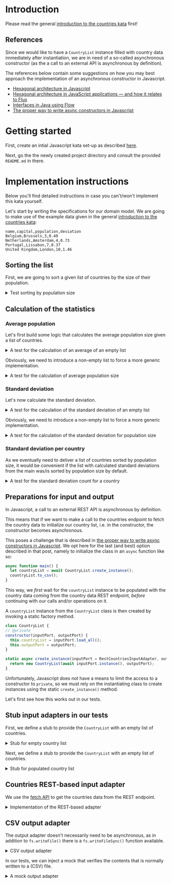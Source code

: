 # Introduction

Please read the general [introduction to the countries kata](../README.md) first!

## References

Since we would like to have a `CountryList` instance filled with country data
immediately after instantiation, we are in need of a so-called asynchronous
constructor (as the a call to an external API is asynchronous by definition).

The references below contain some suggestions on how you may best approach
the implementation of an asynchronous constructor in Javascript.

- [Hexagonal architecture in Javascript](https://picostitch.com/tidbits/2021/02/hexagonal-architecture-in-javascript/)
- [Hexagonal architecture in JavaScript applications — and how it relates to Flux](https://medium.com/@Killavus/hexagonal-architecture-in-javascript-applications-and-how-it-relates-to-flux-349616d1268d#.ik8250i7s)
- [Interfaces in Java using Flow](https://flow.org/en/docs/types/interfaces)
- [The proper way to write async constructors in Javascript](https://dev.to/somedood/the-proper-way-to-write-async-constructors-in-javascript-1o8c)

# Getting started

First, create an intial Javascript kata set-up as described [here](https://github.com/zhendrikse/tdd/tree/master/cookiecutter).

Next, go the the newly created project directory and consult
the provided ``README.md`` in there.

# Implementation instructions

Below you'll find detailed instructions in case you can't/won't implement
this kata yourself.

Let's start by writing the specifications for our domain model.
We are going to make use of the example data given in 
the general [introduction to the countries kata](../README.md):

```
name,capital,population,deviation
Belgium,Brussels,3,0.40
Netherlands,Amsterdam,4,0.73
Portugal,Lissabon,7,0.37
United Kingdom,London,10,1.46 
```

## Sorting the list

First, we are going to sort a given list of countries by the size of their population.

<details>
  <summary>Test sorting by population size</summary>

```javascript
describe('A list without countries (empty list)', function () {
  it('should sort the empty list', function () {
    var countryList = new CountryList();
    expect(countryList.sorted_by_population()).toEqual([]);
  });
```

To make this test pass, we define a `CountryList` class with
the required method:

```javascript
class CountryList {
  constructor(countryList = []) {
    this.countryList = countryList;
  }

  sorted_by_population() {
    return this.countryList;
  }
```

Next, it should sort a non-empty list

```javascript
const NETHERLANDS = new Country("Netherlands", "Amsterdam", 4)
const PORTUGAL = new Country("Portugal", "Lissabon", 7)
const BELGIUM = new Country("Belgium", "Brussels", 3)
const UNITED_KINGDOM = new Country("United Kingdom", "London", 10)

const COUNTRY_LIST_FOR_TESTING = [NETHERLANDS, PORTUGAL, BELGIUM, UNITED_KINGDOM]

describe('A list with countries', function () {
  it('should sort the countries by population size', function () {
    var countryList = new CountryList(COUNTRY_LIST_FOR_TESTING);
    expect(countryList.sorted_by_population()[0]).toEqual(BELGIUM);
    expect(countryList.sorted_by_population()[1]).toEqual(NETHERLANDS);
    expect(countryList.sorted_by_population()[2]).toEqual(PORTUGAL);
    expect(countryList.sorted_by_population()[3]).toEqual(UNITED_KINGDOM);
  });
```

This forces us to define a `Country` and a `CountryList` class:

<details>
  <summary>Code to make the test pass</summary>

```javascript
class Country {
    constructor(name, capital, population) {
        this.name = name;
        this.capital = capital;
        this.population = population;
    }
}

module.exports = {
    Country: Country
}
```

```javascript
class CountryList {
  constructor(countryList = []) {
    this.countryList = countryList;
  }

  sorted_by_population() {
    return this.countryList.sort(function(country1, country2) {return country1.population - country2.population});
  }
```

which can be refactored to

```javascript
class CountryList {
  constructor(countryList = []) {
    this.countryList = countryList;
  }

  compare(country1, country2) {
    return country1.population - country2.population
  }

  sorted_by_population() {
    return this.countryList.sort(this.compare);
  }
```
</details>

</details>

## Calculation of the statistics

### Average population

Let's first build some logic that calculates the average population
size given a list of countries.

<details>
  <summary>A test for the calculation of an average of an empty list</summary>

```javascript
describe('A list without countries (empty list)', function () {
  let countryList;

  beforeEach(function() {
    countryList = new CountryList();
  });

  // ...

  it('calculates the average population', function() {
    expect(countryList.average_population()).toEqual(0);
  });
```

We can easily make this test pass

<details>
  <summary>Implementation</summary>

```javascript
  average_population() {
    return 0;
  }
```
</details>
</details>

Obviously, we need to introduce a non-empty list to force a more generic
implementation.

<details>
  <summary>A test for the calculation of average population size</summary>

```javascript
describe('A list with countries', function () {
  let countryList;

  beforeEach(function() {
    countryList = new CountryList(COUNTRY_LIST_FOR_TESTING);
  });
  
  // ...

  it('calculates the average population', function() {
    expect(countryList.average_population()).toEqual(6);
  });  
```

<details>
  <summary>Implementation</summary>

```javascript
  average_population() {
    if (!this.countryList.length)
      return 0;

    var totalPopulation = this.sumOf(this.countryList.map(country => country.population));
    return totalPopulation / this.countryList.length;
  }
```
</details>
</details>

### Standard deviation

Let's now calculate the standard deviation.

<details>
  <summary>A test for the calculation of the standard deviation of an empty list</summary>

  ```javascript
  it('calculates the standard deviation', function() {
    expect(countryList.standard_deviation()).toEqual(0);
  });
  ```

<details>
  <summary>Implementation</summary>

  ```python
  standard_deviation() {
    return 0;
  }
  ```
</details>
</details>

Obviously, we need to introduce a non-empty list to force a more generic
implementation.

<details>
  <summary>A test for the calculation of the standard deviation for population size</summary>

  ```javascript
  it('calculates the standard deviation', function() {
    expect(countryList.standard_deviation()).toBeCloseTo(2.7386, 4);
  });
  ```

This forces us to generalize to

<details>
  <summary>Implementation</summary>

  ```javascript
  standard_deviation() {
    if (!this.countryList.length)
      return 0;

    var average = this.average_population();
    var diviationsList = this.countryList.map(country => (country.population - average) * (country.population - average));
    return Math.sqrt(this.sumOf(diviationsList) / this.countryList.length)
  }
  ```
</details>
</details>

### Standard deviation per country

As we eventually need to deliver a list of countries sorted by population size,
it would be convenient if the list with calculated standard deviations from the
main was/is sorted by population size by default. 

<details>
  <summary>A test for the standard deviation count for a country</summary>

  ```javascript
  it('calculates the number of standard deviations for each country', () => {
    expect(countryList.standard_deviations_for(NETHERLANDS)).toEqual(0.73);
  });
  ```

<details>
  <summary>Implementation that makes the test pass</summary>

  ```javascript
  standard_deviations_for(country) {
    var standardDeviations = Math.abs(this.average_population() - country.population) / this.standard_deviation();
    return Math.round((standardDeviations + Number.EPSILON) * 100) / 100
  }
  ```
</details>
</details>

## Preparations for input and output

In Javascript, a call to an external REST API is asynchronous by definition.

This means that if we want to make a call to the countries endpoint to fetch
the country data to initialize our country list, i.e. in the constructor, 
the constructor becomes asynchronous.

This poses a challenge that is described in 
[the proper way to write async constructors in Javascript](https://dev.to/somedood/the-proper-way-to-write-async-constructors-in-javascript-1o8c). We opt here for the last (and best) option described in
that post, namely to initialize the class in an `async` function like so:

```javascript
async function main() {
  let countryList = await CountryList.create_instance();
  countryList.to_csv();
}
```

This way, we _first_ wait for the `countryList` instance to
be populated with the country data coming from the country data
REST endpoint, _before_ continuing with our calls and/or operations on it.

A `countryList` instance from the `CountryList` class is then
created by invoking a static factory method. 

```javascript
class CountryList {
// @private
constructor(inputPort, outputPort) {
  this.countryList = inputPort.load_all();
  this.outputPort = outputPort;
}

static async create_instance(inputPort = RestCountriesInputAdapter, outputPort = new CsvOutputAdapter()) {
  return new CountryList(await inputPort.instance(), outputPort);
}
```

Unfortunately, Javascript does not have a means to limit the
access to a constructor to `private`, so we must rely on the 
instantiating class to create instances using the static
`create_instance()` method.

Let's first see how this works out in our tests.

## Stub input adapters in our tests

First, we define a stub to provide the `CountryList` with 
an empty list of countries.

<details>
  <summary>Stub for empty country list</summary>

  ```javascript
  class EmptyCountriesInputAdapterStub {
    load_all() {
      return []; 
    }

    static async instance() {
      return new EmptyCountriesInputAdapterStub();
    }
  }
  ```

  This is then used for the set of tests that are based on an
  empty list:

  ```javascript
  describe('A list without countries (empty list)', () => {
    let countryList;

    beforeEach(async () => {
      countryList = await CountryList.create_instance(EmptyCountriesInputAdapterStub, new MockCountriesOutputAdapter());
    });

    it('should sort the empty list', () => {
      expect(countryList.sorted_by_population()).toEqual([]);
    });

    // ...
  ```
</details>


Next, we define a stub to provide the `CountryList` with 
an empty list of countries.

<details>
  <summary>Stub for populated country list</summary>

```javascript
const NETHERLANDS = new Country("Netherlands", "Amsterdam", 4)
const PORTUGAL = new Country("Portugal", "Lissabon", 7)
const BELGIUM = new Country("Belgium", "Brussels", 3)
const UNITED_KINGDOM = new Country("United Kingdom", "London", 10)

const COUNTRY_LIST_FOR_TESTING = [NETHERLANDS, PORTUGAL, BELGIUM, UNITED_KINGDOM]

class CountriesInputAdapterStub {
  load_all() {
    return COUNTRY_LIST_FOR_TESTING; 
  }

  static async instance() {
    return new CountriesInputAdapterStub();
  }
}
```

  This is then used for the set of tests that are based on an
  populated list:

  ```javascript
  describe('A list with countries', () => {
    let countryList;

    beforeEach(async () => {
      countryList = await CountryList.create_instance(CountriesInputAdapterStub, new MockCountriesOutputAdapter());
    });


    it('should sort the countries by population size', () => {
    // ...
  ```
</details>

## Countries REST-based input adapter

We use the [fetch API](https://developer.mozilla.org/en-US/docs/Web/API/Fetch_API/Using_Fetch) 
to get the countries data from the REST endpoint. 

<details>
  <summary>Implementation of the REST-based adapter</summary>

```javascript
const REST_ENDPOINT = 'https://restcountries.com/v3.1/all?fields=name,capital,population,cioc,region';

class RestCountriesInputAdapter {
  #countries = [];

  constructor(countries) {
    this.#countries = countries;
  }

  load_all() {
    return this.#countries; 
  }

  static async instance() {
    const response = await fetch(REST_ENDPOINT, {
      method: 'GET'
    });
    const responseAsJson = await response.json();
    let restCountries = JSON.parse(JSON.stringify(responseAsJson));
    return new RestCountriesInputAdapter(restCountries.map(country => new Country(country.name.common, country.capital[0], country.population)));
  }
}
```
</details>

## CSV output adapter

The output adapter doesn't necessarily need to be asynchronous,
as in addition to `fs.writeFile()` there is a
`fs.writeFileSync()` function available.

<details>
  <summary>CSV output adapter</summary>

```javascript
class CsvOutputAdapter {
  write(countrList) {
    let csvContent = "";

    countrList.forEach(function (rowArray) {
      let row = rowArray.join(",");
      csvContent += row + "\r\n";
    });

    fs.writeFileSync('countries.csv', csvContent, (err) => {
      if (err) throw err;
      console.log('countries.csv saved.');
    });
  }
}
```
</details>

In our tests, we can inject a mock that verifies the contents
that is normally written to a (CSV) file.

<details>
  <summary>A mock output adapter</summary>

```javascript

class MockCountriesOutputAdapter {
  write(countrList) {
    let csvContent = "";

    countrList.forEach(function(rowArray) {
      let row = rowArray.join(",");
      csvContent += row + "\r\n";
    });

    expect(csvContent).toEqual("Belgium,Brussels,3,1.1\r\n" +
                               "Netherlands,Amsterdam,4,0.73\r\n" +
                               "Portugal,Lissabon,7,0.37\r\n" +
                               "United Kingdom,London,10,1.46\r\n");
  }
}
```
</details>